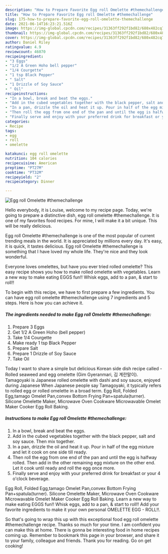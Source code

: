 ```yaml
---
description: "How to Prepare Favorite Egg roll Omelette #themechallenge"
title: "How to Prepare Favorite Egg roll Omelette #themechallenge"
slug: 175-how-to-prepare-favorite-egg-roll-omelette-themechallenge
date: 2021-06-14T16:23:21.516Z
image: https://img-global.cpcdn.com/recipes/31363ff292f1bd82/680x482cq70/egg-roll-omelette-themechallenge-recipe-main-photo.jpg
thumbnail: https://img-global.cpcdn.com/recipes/31363ff292f1bd82/680x482cq70/egg-roll-omelette-themechallenge-recipe-main-photo.jpg
cover: https://img-global.cpcdn.com/recipes/31363ff292f1bd82/680x482cq70/egg-roll-omelette-themechallenge-recipe-main-photo.jpg
author: Daniel Riley
ratingvalue: 4.9
reviewcount: 46070
recipeingredient:
- "3 Eggs"
- "1/2 A Green Hoho bell pepper"
- "1/4 Courgette"
- "1 tsp Black Pepper"
- " Salt"
- "1 Drizzle of Soy Sauce"
- " Oil"
recipeinstructions:
- "In a bowl, break and beat the eggs."
- "Add in the cubed vegetables together with the black pepper, salt and soy sauce. Then mix together."
- "In a pan, drizzle the oil and heat it up. Pour in half of the egg mixture and let it cook on one side till ready."
- "Then roll the egg from one end of the pan and until the egg is halfway rolled. Then add in the other remaining egg mixture on the other end. Let it cook until ready and roll the egg once more."
- "Finally serve and enjoy with your preferred drink for breakfast or your 4 o&#39;clock beverage."
categories:
- Recipe
tags:
- egg
- roll
- omelette

katakunci: egg roll omelette 
nutrition: 104 calories
recipecuisine: American
preptime: "PT27M"
cooktime: "PT32M"
recipeyield: "2"
recipecategory: Dinner

---
```



![Egg roll Omelette #themechallenge](https://img-global.cpcdn.com/recipes/31363ff292f1bd82/680x482cq70/egg-roll-omelette-themechallenge-recipe-main-photo.jpg)

Hello everybody, it is Louise, welcome to my recipe page. Today, we're going to prepare a distinctive dish, egg roll omelette #themechallenge. It is one of my favorites food recipes. For mine, I will make it a bit unique. This will be really delicious.

Egg roll Omelette #themechallenge is one of the most popular of current trending meals in the world. It is appreciated by millions every day. It's easy, it is quick, it tastes delicious. Egg roll Omelette #themechallenge is something that I have loved my whole life. They're nice and they look wonderful.

Everyone loves omelettes, but have you ever tried rolled omelette? This easy recipe shows you how to make rolled omelette with vegetables. Learn a new way to make eating EGGS fun!! Whisk eggs, add to a pan, &amp; start to roll!!


To begin with this recipe, we have to first prepare a few ingredients. You can have egg roll omelette #themechallenge using 7 ingredients and 5 steps. Here is how you can achieve it.

<!--inarticleads1-->

##### The ingredients needed to make Egg roll Omelette #themechallenge:

1. Prepare 3 Eggs
1. Get 1/2 A Green Hoho (bell pepper)
1. Take 1/4 Courgette
1. Make ready 1 tsp Black Pepper
1. Prepare  Salt
1. Prepare 1 Drizzle of Soy Sauce
1. Take  Oil


Today I want to share a simple but delicious Korean side dish recipe called - Rolled seaweed and egg omelette (Gim Gyeranmari, 김 계란말이). Tamagoyaki is Japanese rolled omelette with dashi and soy sauce, enjoyed during Japanese When Japanese people say Tamagoyaki, it typically refers to rolled egg or rolled omelette in a broad term. Egg Roll, Folded Egg,tamago Omelet Pan,convex Bottom Frying Pan+spatula(turner). Silicone Omelette Maker, Microwave Oven Cookware Microwavable Omelet Maker Cooker Egg Roll Baking. 

<!--inarticleads2-->

##### Instructions to make Egg roll Omelette #themechallenge:

1. In a bowl, break and beat the eggs.
1. Add in the cubed vegetables together with the black pepper, salt and soy sauce. Then mix together.
1. In a pan, drizzle the oil and heat it up. Pour in half of the egg mixture and let it cook on one side till ready.
1. Then roll the egg from one end of the pan and until the egg is halfway rolled. Then add in the other remaining egg mixture on the other end. Let it cook until ready and roll the egg once more.
1. Finally serve and enjoy with your preferred drink for breakfast or your 4 o&#39;clock beverage.


Egg Roll, Folded Egg,tamago Omelet Pan,convex Bottom Frying Pan+spatula(turner). Silicone Omelette Maker, Microwave Oven Cookware Microwavable Omelet Maker Cooker Egg Roll Baking. Learn a new way to make eating EGGS fun!! Whisk eggs, add to a pan, &amp; start to roll!! Add your favorite ingredients to make it your own personal OMELETTE EGG - ROLL!!. 

So that's going to wrap this up with this exceptional food egg roll omelette #themechallenge recipe. Thanks so much for your time. I am confident you can make this at home. There is gonna be interesting food in home recipes coming up. Remember to bookmark this page in your browser, and share it to your family, colleague and friends. Thank you for reading. Go on get cooking!
